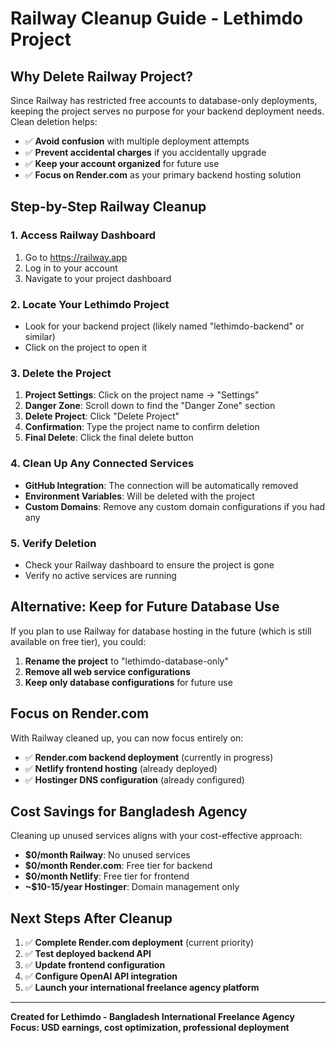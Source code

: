 # Railway Cleanup Guide - Lethimdo Project

## Why Delete Railway Project?

Since Railway has restricted free accounts to database-only deployments, keeping the project serves no purpose for your backend deployment needs. Clean deletion helps:

- ✅ **Avoid confusion** with multiple deployment attempts
- ✅ **Prevent accidental charges** if you accidentally upgrade
- ✅ **Keep your account organized** for future use
- ✅ **Focus on Render.com** as your primary backend hosting solution

## Step-by-Step Railway Cleanup

### 1. Access Railway Dashboard
1. Go to https://railway.app
2. Log in to your account
3. Navigate to your project dashboard

### 2. Locate Your Lethimdo Project
- Look for your backend project (likely named "lethimdo-backend" or similar)
- Click on the project to open it

### 3. Delete the Project
1. **Project Settings**: Click on the project name → "Settings"
2. **Danger Zone**: Scroll down to find the "Danger Zone" section
3. **Delete Project**: Click "Delete Project"
4. **Confirmation**: Type the project name to confirm deletion
5. **Final Delete**: Click the final delete button

### 4. Clean Up Any Connected Services
- **GitHub Integration**: The connection will be automatically removed
- **Environment Variables**: Will be deleted with the project
- **Custom Domains**: Remove any custom domain configurations if you had any

### 5. Verify Deletion
- Check your Railway dashboard to ensure the project is gone
- Verify no active services are running

## Alternative: Keep for Future Database Use

If you plan to use Railway for database hosting in the future (which is still available on free tier), you could:

1. **Rename the project** to "lethimdo-database-only"
2. **Remove all web service configurations**
3. **Keep only database configurations** for future use

## Focus on Render.com

With Railway cleaned up, you can now focus entirely on:
- ✅ **Render.com backend deployment** (currently in progress)
- ✅ **Netlify frontend hosting** (already deployed)
- ✅ **Hostinger DNS configuration** (already configured)

## Cost Savings for Bangladesh Agency

Cleaning up unused services aligns with your cost-effective approach:
- **$0/month Railway**: No unused services
- **$0/month Render.com**: Free tier for backend
- **$0/month Netlify**: Free tier for frontend
- **~$10-15/year Hostinger**: Domain management only

## Next Steps After Cleanup

1. ✅ **Complete Render.com deployment** (current priority)
2. ✅ **Test deployed backend API**
3. ✅ **Update frontend configuration**
4. ✅ **Configure OpenAI API integration**
5. ✅ **Launch your international freelance agency platform**

---
**Created for Lethimdo - Bangladesh International Freelance Agency**
**Focus: USD earnings, cost optimization, professional deployment**